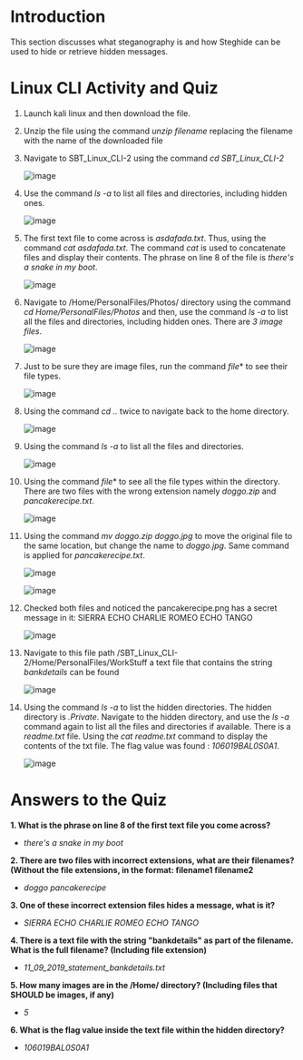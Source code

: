# Introduction
This section discusses what steganography is and how Steghide can be used to hide or retrieve hidden messages.

# Linux CLI Activity and Quiz

1. Launch kali linux and then download the file.
2. Unzip the file using the command *unzip filename* replacing the filename with the name of the downloaded file
3. Navigate to SBT_Linux_CLI-2 using the command *cd SBT_Linux_CLI-2*

   ![image](https://github.com/ZuanAce/Security_BlueTeam_Challenge/assets/147037911/ff6de136-4412-4f46-9be6-3f4bd5341f74)

4. Use the command *ls -a* to list all files and directories, including hidden ones.

   ![image](https://github.com/ZuanAce/Security_BlueTeam_Challenge/assets/147037911/0a873f86-05dd-4a46-902c-21b724633159)

5. The first text file to come across is *asdafada.txt*. Thus, using the command *cat asdafada.txt*. The command *cat* is used to concatenate files and display their contents. The phrase on line 8 of the file is *there's a snake in my boot*.
   
   ![image](https://github.com/ZuanAce/Security_BlueTeam_Challenge/assets/147037911/fa5d9b1c-9adb-41b4-a498-aafccf3e2725)

6. Navigate to /Home/PersonalFiles/Photos/ directory using the command *cd Home/PersonalFiles/Photos* and then, use the command *ls -a* to list all the files and directories, including hidden ones. There are *3 image files*.

   ![image](https://github.com/ZuanAce/Security_BlueTeam_Challenge/assets/147037911/0664749d-20d0-4a79-bb3f-5074f78eab79)

7. Just to be sure they are image files, run the command *file** to see their file types.

   ![image](https://github.com/ZuanAce/Security_BlueTeam_Challenge/assets/147037911/21754f8b-133d-4e43-b009-23b69071075f)

8. Using the command *cd ..* twice to navigate back to the home directory.

   ![image](https://github.com/ZuanAce/Security_BlueTeam_Challenge/assets/147037911/ac8fe11e-a769-4a03-b498-1cd1f9deb236)

9. Using the command *ls -a* to list all the files and directories.
    
   ![image](https://github.com/ZuanAce/Security_BlueTeam_Challenge/assets/147037911/fa2239d2-973d-49d4-baa9-ad0a63582fbc)

10. Using the command *file** to see all the file types within the directory. There are two files with the wrong extension namely *doggo.zip* and *pancakerecipe.txt*.
    
    ![image](https://github.com/ZuanAce/Security_BlueTeam_Challenge/assets/147037911/4a59c297-ac4c-4f5e-8dc1-c4527b041db9)
    
11. Using the command *mv doggo.zip doggo.jpg* to move the original file to the same location, but change the name to *doggo.jpg*. Same command is applied for *pancakerecipe.txt*.

    ![image](https://github.com/ZuanAce/Security_BlueTeam_Challenge/assets/147037911/c14169fc-a932-4900-8cb9-fe9d4218d9f8)
    
    ![image](https://github.com/ZuanAce/Security_BlueTeam_Challenge/assets/147037911/838dbcb4-7b57-463d-8d7e-2d316de1cdbb)

12. Checked both files and noticed the pancakerecipe.png has a secret message in it: SIERRA ECHO CHARLIE ROMEO ECHO TANGO

    ![image](https://github.com/ZuanAce/Security_BlueTeam_Challenge/assets/147037911/19155f80-15b1-4bc6-9d3b-aa6424fefb2f)

13. Navigate to this file path /SBT_Linux_CLI-2/Home/PersonalFiles/WorkStuff a text file that contains the string *bankdetails* can be found

    ![image](https://github.com/ZuanAce/Security_BlueTeam_Challenge/assets/147037911/83ec14b1-4237-487a-9bfe-ea0efe781253)

14. Using the command *ls -a* to list the hidden directories. The hidden directory is *.Private*. Navigate to the hidden directory, and use the *ls -a* command again to list all the files and directories if available. There is a *readme.txt* file. Using the *cat readme.txt* command to display the contents of the txt file. The flag value was found : *106019BAL0S0A1*.

    ![image](https://github.com/ZuanAce/Security_BlueTeam_Challenge/assets/147037911/db64b223-7c84-4c93-9b2e-2fbd7691e68d)

# Answers to the Quiz
**1. What is the phrase on line 8 of the first text file you come across?**
   
   - *there's a snake in my boot*
   
**2. There are two files with incorrect extensions, what are their filenames? (Without the file extensions, in the format: filename1 filename2**
   
   - *doggo pancakerecipe*
   
**3. One of these incorrect extension files hides a message, what is it?**
   
   - *SIERRA ECHO CHARLIE ROMEO ECHO TANGO*
   
**4. There is a text file with the string "bankdetails" as part of the filename. What is the full filename? (Including file extension)**
   
   - *11_09_2019_statement_bankdetails.txt*
   
**5. How many images are in the /Home/ directory? (Including files that SHOULD be images, if any)**
   
   - *5*
   
**6. What is the flag value inside the text file within the hidden directory?**
   
   - *106019BAL0S0A1*

















